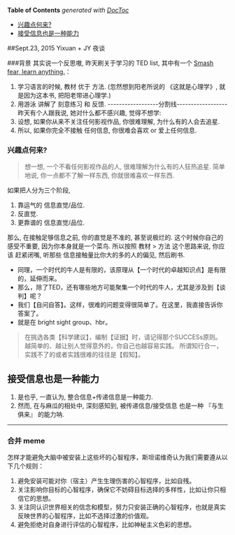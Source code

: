 <!-- START doctoc generated TOC please keep comment here to allow auto update -->
<!-- DON'T EDIT THIS SECTION, INSTEAD RE-RUN doctoc TO UPDATE -->
**Table of Contents**  *generated with [DocToc](https://github.com/thlorenz/doctoc)*

  - [兴趣点何来?](#%E5%85%B4%E8%B6%A3%E7%82%B9%E4%BD%95%E6%9D%A5)
- [接受信息也是一种能力](#%E6%8E%A5%E5%8F%97%E4%BF%A1%E6%81%AF%E4%B9%9F%E6%98%AF%E4%B8%80%E7%A7%8D%E8%83%BD%E5%8A%9B)

<!-- END doctoc generated TOC please keep comment here to allow auto update -->

##Sept.23, 2015 Yixuan + JY 夜谈

###背景
其实说一个反思嗷, 昨天刷关于学习的 TED list, 其中有一个 [Smash fear, learn anything.](https://www.ted.com/talks/tim_ferriss_smash_fear_learn_anything)：
1. 学习语言的时候, 教材 优于 方法. (忽然想到阳老所说的 《这就是心理学》, 就是因为这本书, 把阳老带进心理学.)
2. 用游泳 讲解了 刻意练习 和 反馈.
------------------分割线------------------
昨天有个人跟我说, 她对什么都不感兴趣, 觉得不想学:
1. 设想, 如果你从来不关注任何影视作品, 你很难理解, 为什么有的人会去追星.
2. 所以, 如果你完全不接触 任何信息, 你很难会喜欢 or 爱上任何信息.

### 兴趣点何来?
> 想一想, 一个不看任何影视作品的人, 很难理解为什么有的人狂热追星.
简单地说, 你一点都不了解一样东西, 你就很难喜欢一样东西.

如果把人分为三个阶段,
1. 靠运气的 信息直觉/品位.
2. 反直觉.
3. 更靠谱的 信息直觉/品位.

那么, 在接触足够信息之前, 你的直觉是不准的, 甚至说极烂的.
这个时候你自己的感受不重要, 因为你本身就是一个菜鸟.
所以按照 教材 > 方法 这个思路来说, 你应该 赶紧闭嘴, 听那些 信息接触量比你大的多的人的偏见, 然后刷书.


* 同理，一个时代的牛人是有限的，该原理从【一个时代的卓越知识点】是有限的，延伸而来。
* 那么，除了TED，还有哪些地方可能聚集一个时代的牛人，尤其是涉及到【谈判】呢？
* 我们【自问自答】。这样，很难的问题变得很简单了。在这里，我直接告诉你答案了。
* 就是在 bright sight group、hbr。
> 在挑选各类【科学建议】，编制【证据】时，请记得那个SUCCESs原则。
越简单的、越让别人觉得意外的，你自己也越容易实践。
所谓知行合一，实践不了的或者实践很难的往往是【假知】。

## 接受信息也是一种能力
1. 是也乎, 一直认为, 整合信息+传递信息是一种能力.
2. 然而, 在与麻瓜的相处中, 深刻感知到, 被传递信息/接受信息 也是一种 『与生俱来』 的能力呐.



-----


### 合并 meme

怎样才能避免大脑中被安装上这些坏的心智程序，斯坦诺维奇认为我们需要遵从以下几个规则：

1. 避免安装可能对你（宿主）产生生理伤害的心智程序，比如自残。
2. 关注影响你目标的心智程序，确保它不妨碍目标选择的多样性，比如让你只相信它的思想。
3. 关注同认识世界相关的信念和模型，努力只安装正确的心智程序，也就是真实反映世界的心智程序，比如不选择过激的价值观。
4. 避免拒绝对自身进行评估的心智程序，比如神秘主义色彩的思想。


